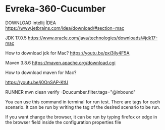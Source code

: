 # Evreka-360-Cucumber

DOWNLOAD
 intellij  İDEA
https://www.jetbrains.com/idea/download/#section=mac

JDK 17.0.5
https://www.oracle.com/java/technologies/downloads/#jdk17-mac 

How to download jdk for Mac?
https://youtu.be/pxi3iIy4F5A

Maven 3.8.6
https://maven.apache.org/download.cgi

How to download maven for Mac?

https://youtu.be/j0OnSAP-KtU


RUNNER
mvn clean verify -Dcucumber.filter.tags="@inbound"

You can use this command in terminal for run test.
There are tags for each scenario. It can be run by writing the tag of the desired scenario to be run.

If you want change the browser, it can be run by typing firefox or edge in the browser field inside the configuration properties file
